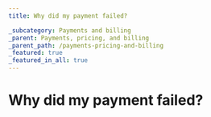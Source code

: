 ```yaml
---
title: Why did my payment failed?

_subcategory: Payments and billing
_parent: Payments, pricing, and billing
_parent_path: /payments-pricing-and-billing
_featured: true
_featured_in_all: true
---
```

# Why did my payment failed?